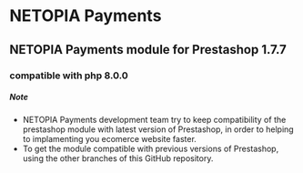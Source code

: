 # NETOPIA Payments
## NETOPIA Payments module for Prestashop 1.7.7
### compatible with php 8.0.0


##### Note
* NETOPIA Payments development team try to keep compatibility of the prestashop module with latest version of Prestashop, in order to helping to implamenting you ecomerce website faster.
* To get the module compatible with previous versions of Prestashop, using the other branches of this GitHub repository.